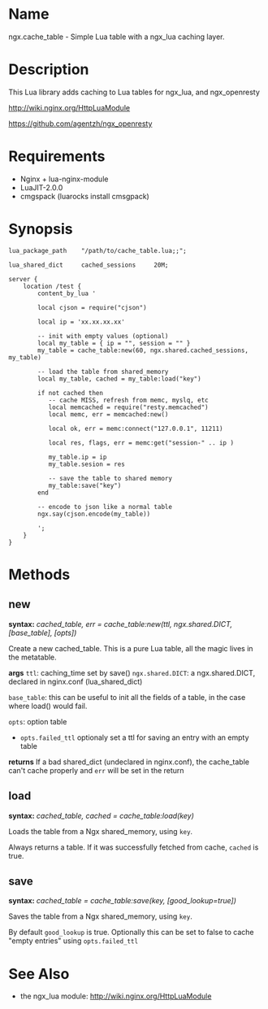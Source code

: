 Name
====

ngx.cache_table - Simple Lua table with a ngx_lua caching layer.

Description
===========

This Lua library adds caching to Lua tables for ngx_lua, and ngx_openresty

http://wiki.nginx.org/HttpLuaModule

https://github.com/agentzh/ngx_openresty


Requirements
============
 * Nginx + lua-nginx-module
 * LuaJIT-2.0.0
 * cmgspack (luarocks install cmsgpack)


Synopsis
========

    lua_package_path    "/path/to/cache_table.lua;;";

    lua_shared_dict     cached_sessions     20M;

    server {
        location /test {
            content_by_lua '

            local cjson = require("cjson")

            local ip = 'xx.xx.xx.xx'

            -- init with empty values (optional)
            local my_table = { ip = "", session = "" }
            my_table = cache_table:new(60, ngx.shared.cached_sessions, my_table)

            -- load the table from shared_memory
            local my_table, cached = my_table:load("key")

            if not cached then
               -- cache MISS, refresh from memc, myslq, etc
               local memcached = require("resty.memcached")
               local memc, err = memcached:new()

               local ok, err = memc:connect("127.0.0.1", 11211)

               local res, flags, err = memc:get("session-" .. ip )

               my_table.ip = ip
               my_table.sesion = res

               -- save the table to shared memory
               my_table:save("key")
            end

            -- encode to json like a normal table
            ngx.say(cjson.encode(my_table))

            ';
        }
    }


Methods
=======

new
---
**syntax:** *cached_table, err = cache_table:new(ttl, ngx.shared.DICT, [base_table], [opts])*

Create a new cached_table.
This is a pure Lua table, all the magic lives in the metatable.

**args**
`ttl`: caching_time set by save()
`ngx.shared.DICT`: a ngx.shared.DICT, declared in nginx.conf (lua_shared_dict)

`base_table`: this can be useful to init all the fields of a table, in the case where load() would fail.

`opts`: option table

* `opts.failed_ttl`
    optionaly set a ttl for saving an entry with an empty table

**returns**
If a bad shared_dict (undeclared in nginx.conf), the cache_table can't cache properly
and `err` will be set in the return


load
----
**syntax:** *cached_table, cached = cache_table:load(key)*

Loads the table from a Ngx shared_memory, using `key`.

Always returns a table. If it was successfully fetched from cache,
`cached` is true.


save
----
**syntax:** *cached_table = cache_table:save(key, [good_lookup=true])*

Saves the table from a Ngx shared_memory, using `key`.

By default `good_lookup` is true. Optionally this can be set to false
to cache "empty entries" using `opts.failed_ttl`


See Also
========
* the ngx_lua module: http://wiki.nginx.org/HttpLuaModule
